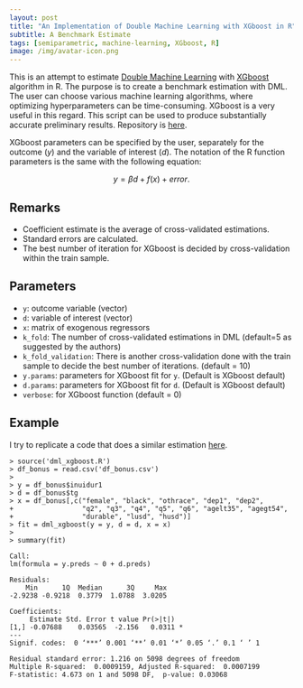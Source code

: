 ```yaml
---
layout: post
title: "An Implementation of Double Machine Learning with XGboost in R"
subtitle: A Benchmark Estimate
tags: [semiparametric, machine-learning, XGboost, R]
image: /img/avatar-icon.png
---
```


This is an attempt to estimate [Double Machine Learning](https://onlinelibrary.wiley.com/doi/full/10.1111/ectj.12097) with [XGboost](https://xgboost.readthedocs.io/en/stable/) algorithm in R. The purpose is to create a benchmark estimation with DML. The user can choose various machine learning algorithms, where optimizing hyperparameters can be time-consuming. XGboost is a very useful in this regard. This script can be used to produce substantially accurate preliminary results. Repository is [here](https://github.com/alfurka/dml_xgboost).

XGboost parameters can be specified by the user, separately for the outcome $(y)$ and the variable of interest $(d)$. The notation of the R function parameters is the same with the following equation:

$$
y = \beta d + f(x) + error. 
$$

## Remarks

- Coefficient estimate is the average of cross-validated estimations. 
- Standard errors are calculated. 
- The best number of iteration for XGboost is decided by cross-validation within the train sample.


## Parameters

- `y`: outcome variable (vector)
- `d`: variable of interest (vector)
- `x`: matrix of exogenous regressors
- `k_fold`: The number of cross-validated estimations in DML (default=5 as suggested by the authors)
- `k_fold_validation`: There is another cross-validation done with the train sample to decide the best number of iterations. (default = 10)
- `y.params`: parameters for XGboost fit for `y`. (Default is XGboost default)
- `d.params`: parameters for XGboost fit for `d`. (Default is XGboost default) 
- `verbose`: for XGboost function (default = 0)

## Example

I try to replicate a code that does a similar estimation [here](https://docs.doubleml.org/r/stable/articles/getstarted.html). 

```{r}
> source('dml_xgboost.R')
> df_bonus = read.csv('df_bonus.csv')
> 
> y = df_bonus$inuidur1
> d = df_bonus$tg
> x = df_bonus[,c("female", "black", "othrace", "dep1", "dep2",
+                 "q2", "q3", "q4", "q5", "q6", "agelt35", "agegt54",
+                 "durable", "lusd", "husd")]
> fit = dml_xgboost(y = y, d = d, x = x)
> 
> summary(fit)

Call:
lm(formula = y.preds ~ 0 + d.preds)

Residuals:
    Min      1Q  Median      3Q     Max 
-2.9238 -0.9218  0.3779  1.0788  3.0205 

Coefficients:
     Estimate Std. Error t value Pr(>|t|)  
[1,] -0.07688    0.03565  -2.156   0.0311 *
---
Signif. codes:  0 ‘***’ 0.001 ‘**’ 0.01 ‘*’ 0.05 ‘.’ 0.1 ‘ ’ 1

Residual standard error: 1.216 on 5098 degrees of freedom
Multiple R-squared:  0.0009159,	Adjusted R-squared:  0.0007199 
F-statistic: 4.673 on 1 and 5098 DF,  p-value: 0.03068
```
